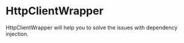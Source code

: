 # HttpClientWrapper

HttpClientWrapper will help you to solve the issues with dependency injection.
